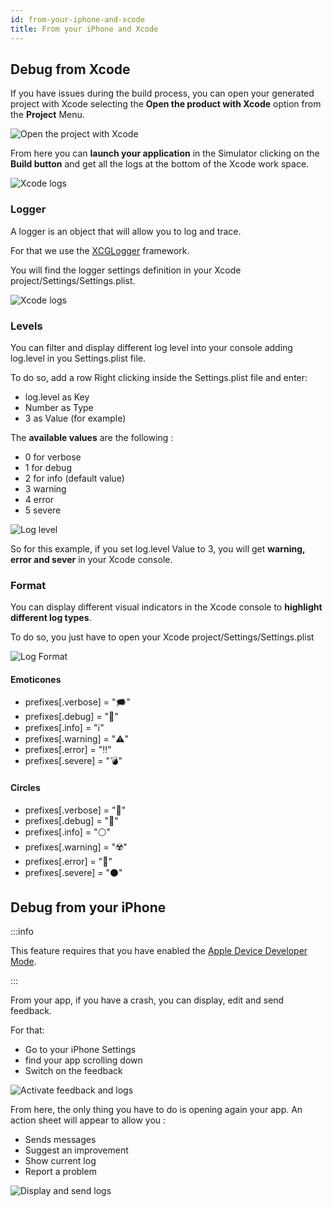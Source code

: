 ```yaml
---
id: from-your-iphone-and-xcode
title: From your iPhone and Xcode
---
```

## Debug from Xcode
If you have issues during the build process, you can open your generated project with Xcode selecting the **Open the product with Xcode** option from the **Project** Menu. 

![Open the project with Xcode](img/open-project-Xcode.png)

From here you can **launch your application** in the Simulator clicking on the **Build button** and get all the logs at the bottom of the Xcode work space.

![Xcode logs](img/Xcode-logs.png)

### Logger

A logger is an object that will allow you to log and trace.

For that we use the [XCGLogger](https://github.com/DaveWoodCom/XCGLogger) framework.

You will find the logger settings definition in your Xcode project/Settings/Settings.plist.

![Xcode logs](img/settings-plist-xcode.png)


### Levels

You can filter and display different log level into your console adding log.level in you Settings.plist file.

To do so, add a row Right clicking inside the Settings.plist file and enter:
* log.level as Key
* Number as Type
* 3 as Value (for example)

The **available values** are the following :

* 0 for verbose
* 1 for debug
* 2 for info (default value)
* 3 warning
* 4 error
* 5 severe

![Log level](img/log-level.png)

So for this example, if you set log.level Value to 3, you will get **warning, error and sever** in your Xcode console.

### Format

You can display different visual indicators in the Xcode console to **highlight different log types**.

To do so, you just have to open your Xcode project/Settings/Settings.plist

![Log Format](img/log-format.png)

#### Emoticones

 * prefixes[.verbose] = "🗯"
 * prefixes[.debug] = "🔹"
 * prefixes[.info] = "ℹ️"
 * prefixes[.warning] = "⚠️"
 * prefixes[.error] = "‼️"
 * prefixes[.severe] = "💣"

#### Circles

* prefixes[.verbose] = "🔘"
* prefixes[.debug] = "🔵"
* prefixes[.info] = "⚪"
* prefixes[.warning] = "☢️"
* prefixes[.error] = "🔴"
* prefixes[.severe] = "⚫"

## Debug from your iPhone

:::info

This feature requires that you have enabled the [Apple Device Developer Mode](../getting-started/requirements.md#apple-device-developer-mode).

:::

From your app, if you have a crash, you can display, edit and send feedback. 

For that:
* Go to your iPhone Settings
* find your app scrolling down
* Switch on the feedback

![Activate feedback and logs](img/activate-feedback-logs.png)

From here, the only thing you have to do is opening again your app. An action sheet will appear to allow you :
* Sends messages
* Suggest an improvement
* Show current log
* Report a problem

![Display and send logs](img/display-send-logs.png)
